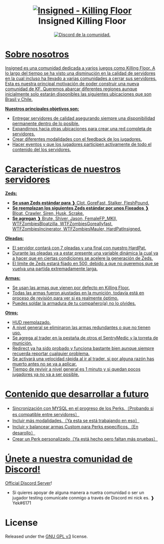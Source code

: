 <h1 align="center">
  <br>
  <a href="https://github.com/Yek-h/Insigned"><img src="https://i.imgur.com/MlebHLU.png" alt="Insigned - Killing Floor"></a>
  <br>
  Insigned Killing Floor
  <br>
</h1>

<p align="center">
  <a href="https://discord.gg/gBrURTZsSk">
    <img src="https://discordapp.com/api/guilds/735957302544433333/widget.png?style=shield" alt="Discord de la comunidad.">
</p>
  
# Sobre nosotros

Insigned es una comunidad dedicada a varios juegos como Killing Floor. A lo largo del tiempo se ha visto una disminución en la calidad de servidores en la cual incluso ha llevado a varias comunidades a cerrar sus servidores. Esta es nuestra principal motivación de poder construir una nueva comunidad de KF. 
Queremos abarcar diferentes regiones aunque inicialmente solo estarán disponibles las siguientes ubicaciones que son Brasil y Chile.  

**Nuestros principales objetivos son:**

- Entregar servidores de calidad asegurando siempre una disponibilidad permanente dentro de lo posible.
- Expandirnos hacia otras ubicaciones para crear una red completa de servidores.
- Crear diferentes modalidades con el feedback de los jugadores.
- Hacer eventos y que los jugadores participen activamente de todo el contenido del los servidores.

# Características de nuestros servidores

**Zeds:** 

- **Se usan Zeds estándar para** ❱ Clot, GoreFast, Stalker, FleshPound.
- **Se reemplazan los siguientes Zeds estándar por unos Fixeados** ❱ Bloat, Crawler, Siren, Husk, Scrake. 
- **Se agregan** ❱ Brute, Shiver, Jason, FemaleFP_MKII, WTFZombiesBloatzilla, WTFZombiesGoreallyfast, WTFZombiesIncinerator, WTFZombiesMauler, HardPatInsigned.
  
**Oleadas:** 

- El servidor contará con 7 oleadas y una final con nuestro HardPat.
- Durante las oleadas va a estar presente una variable dinámica la cual va a hacer que en ciertas condiciones se acelere la generación de Zeds.
- El límite de Zeds estará fijado en 500, debido a que no queremos que se vuelva una partida extremadamente larga. 
  
**Armas:**   
  
- Se usan las armas que vienen por defecto en Killing Floor.
- Todas las armas fueron ajustadas en la munición, todavía está en proceso de revisión para ver si es realmente óptimo.
- Puedes soldar la armadura de tu compañero(a) no lo olvides.
  
**Otros:** 
  
- HUD reemplazado.
- A nivel general se eliminaron las armas redundantes o que no tienen uso.
- Se agrega al trader en la pestaña de otros el SentryMedic y la torreta de munición.
- Redirect ya ha sido probado y funciona bastante bien aunque siempre recuerda reportar cualquier problema. 
- Se activará una velocidad rápida al ir al trader, si por alguna razón has muerto antes no se va a aplicar.
- Tiempo de revivir a nivel general es 1 minuto y si quedan pocos jugadores ya no va a ser posible.

# Contenido que desarrollar a futuro

- Sincronización con MYSQL en el progreso de los Perks.〔Probando si es compatible entre servidores〕
- Incluir más modalidades.〔Ya esta se está trabajando en eso〕 
- Incluir y balancear armas Custom para Perks específicos.〔En desarollo〕
- Crear un Perk personalizado〔Ya está hecho pero faltan más pruebas〕

# Únete a nuestra comunidad de Discord!

[Official Discord Server](https://discord.gg/gBrURTZsSk)!
    
- Si quieres apoyar de alguna manera a nuetra comunidad o ser un jugador testing comunícate conmigo a través de Discord mi nick es. ❱ Yek#6171

# License

Released under the [GNU GPL v3](https://www.gnu.org/licenses/gpl-3.0.en.html) license.

